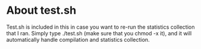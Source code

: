 About test.sh
=============

Test.sh is included in this in case you want to re-run the statistics collection
that I ran.
Simply type ./test.sh (make sure that you chmod -x it), and it will automatically
handle compilation and statistics collection.
